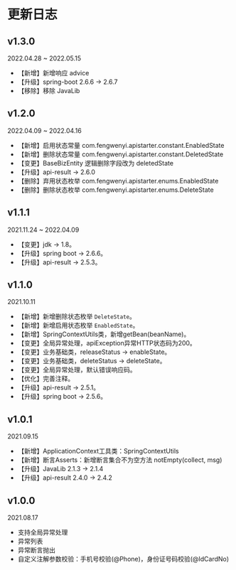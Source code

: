 # 更新日志

## v1.3.0

2022.04.28 ~ 2022.05.15

- 【新增】新增响应 advice
- 【升级】spring-boot 2.6.6 -> 2.6.7
- 【移除】移除 JavaLib

## v1.2.0

2022.04.09 ~ 2022.04.16

- 【新增】启用状态常量 com.fengwenyi.apistarter.constant.EnabledState
- 【新增】删除状态常量 com.fengwenyi.apistarter.constant.DeletedState
- 【变更】BaseBizEntity 逻辑删除字段改为 deletedState
- 【升级】api-result -> 2.6.0
- 【删除】弃用状态枚举 com.fengwenyi.apistarter.enums.EnabledState
- 【删除】删除状态枚举 com.fengwenyi.apistarter.enums.DeleteState


## v1.1.1

2021.11.24 ~ 2022.04.09

- 【变更】jdk -> 1.8。
- 【升级】spring boot -> 2.6.6。
- 【升级】api-result -> 2.5.3。


## v1.1.0

2021.10.11

- 【新增】新增删除状态枚举 `DeleteState`。
- 【新增】新增启用状态枚举 `EnabledState`。
- 【新增】SpringContextUtils类，新增getBean(beanName)。
- 【变更】全局异常处理，apiException异常HTTP状态码为200。
- 【变更】业务基础类，releaseStatus -> enableState。
- 【变更】业务基础类，deleteStatus -> deleteState。
- 【变更】全局异常处理，默认错误响应码。
- 【优化】完善注释。
- 【升级】api-result -> 2.5.1。
- 【升级】spring boot -> 2.5.6。

## v1.0.1

2021.09.15

- 【新增】ApplicationContext工具类：SpringContextUtils
- 【新增】断言Asserts：新增断言集合不为空方法 notEmpty(collect, msg)
- 【升级】JavaLib 2.1.3 -> 2.1.4
- 【升级】api-result 2.4.0 -> 2.4.2



## v1.0.0

2021.08.17

- 支持全局异常处理
- 异常列表
- 异常断言抛出
- 自定义注解参数校验：手机号校验(@Phone)，身份证号码校验(@IdCardNo)